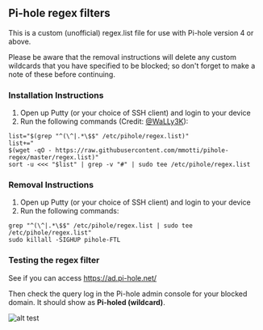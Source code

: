 ## Pi-hole regex filters
This is a custom (unofficial) regex.list file for use with Pi-hole version 4 or above.

Please be aware that the removal instructions will delete any custom wildcards that you have specified to be blocked; so don't forget to make a note of these before continuing.

### Installation Instructions
1. Open up Putty (or your choice of SSH client) and login to your device
2. Run the following commands (Credit: [@WaLLy3K](https://github.com/WaLLy3K)):
```
list="$(grep "^(\^|.*\$$" /etc/pihole/regex.list)"
list+="
$(wget -qO - https://raw.githubusercontent.com/mmotti/pihole-regex/master/regex.list)"
sort -u <<< "$list" | grep -v "#" | sudo tee /etc/pihole/regex.list
```

### Removal Instructions
1. Open up Putty (or your choice of SSH client) and login to your device
2. Run the following commands:
```
grep "^(\^|.*\$$" /etc/pihole/regex.list | sudo tee /etc/pihole/regex.list"
sudo killall -SIGHUP pihole-FTL
```

### Testing the regex filter
See if you can access https://ad.pi-hole.net/

Then check the query log in the Pi-hole admin console for your blocked domain. It should show as **Pi-holed (wildcard)**.

![alt test](https://image.ibb.co/j5kWTz/Blocked.png)
